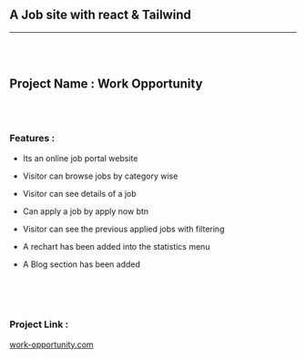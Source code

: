 

## A Job site with react & Tailwind 
___
<br><br>
## Project Name : Work  Opportunity <br><br><br> 



### Features : 
- Its an online job portal website
- Visitor can browse jobs by category wise
- Visitor can see details of a job 
- Can apply a job by apply now btn
- Visitor can see the previous applied jobs with filtering
- A rechart has been added into the statistics menu
- A Blog section has been added 

    <br><br><br>
### Project Link :   
[work-opportunity.com](https://fantastic-mochi-0f6fca.netlify.app/)